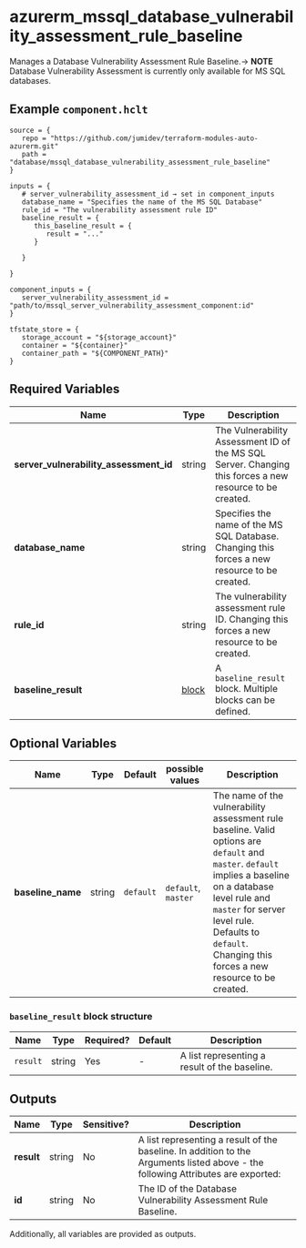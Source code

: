 # azurerm_mssql_database_vulnerability_assessment_rule_baseline

Manages a Database Vulnerability Assessment Rule Baseline.-> **NOTE** Database Vulnerability Assessment is currently only available for MS SQL databases.

## Example `component.hclt`

```hcl
source = {
   repo = "https://github.com/jumidev/terraform-modules-auto-azurerm.git"   
   path = "database/mssql_database_vulnerability_assessment_rule_baseline"   
}

inputs = {
   # server_vulnerability_assessment_id → set in component_inputs
   database_name = "Specifies the name of the MS SQL Database"   
   rule_id = "The vulnerability assessment rule ID"   
   baseline_result = {
      this_baseline_result = {
         result = "..."         
      }
      
   }
   
}

component_inputs = {
   server_vulnerability_assessment_id = "path/to/mssql_server_vulnerability_assessment_component:id"   
}

tfstate_store = {
   storage_account = "${storage_account}"   
   container = "${container}"   
   container_path = "${COMPONENT_PATH}"   
}

```

## Required Variables

| Name | Type |  Description |
| ---- | --------- |  ----------- |
| **server_vulnerability_assessment_id** | string |  The Vulnerability Assessment ID of the MS SQL Server. Changing this forces a new resource to be created. | 
| **database_name** | string |  Specifies the name of the MS SQL Database. Changing this forces a new resource to be created. | 
| **rule_id** | string |  The vulnerability assessment rule ID. Changing this forces a new resource to be created. | 
| **baseline_result** | [block](#baseline_result-block-structure) |  A `baseline_result` block. Multiple blocks can be defined. | 

## Optional Variables

| Name | Type |  Default  |  possible values |  Description |
| ---- | --------- |  ----------- | ----------- | ----------- |
| **baseline_name** | string |  `default`  |  `default`, `master`  |  The name of the vulnerability assessment rule baseline. Valid options are `default` and `master`. `default` implies a baseline on a database level rule and `master` for server level rule. Defaults to `default`. Changing this forces a new resource to be created. | 

### `baseline_result` block structure

| Name | Type | Required? | Default | Description |
| ---- | ---- | --------- | ------- | ----------- |
| `result` | string | Yes | - | A list representing a result of the baseline. |



## Outputs

| Name | Type | Sensitive? | Description |
| ---- | ---- | --------- | --------- |
| **result** | string | No  | A list representing a result of the baseline. In addition to the Arguments listed above - the following Attributes are exported: | 
| **id** | string | No  | The ID of the Database Vulnerability Assessment Rule Baseline. | 

Additionally, all variables are provided as outputs.
